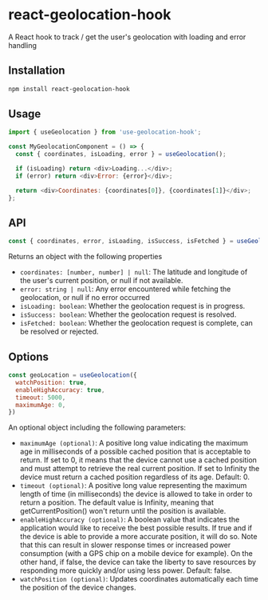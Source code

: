 # react-geolocation-hook

A React hook to track / get the user's geolocation with loading and error handling

## Installation

```bash
npm install react-geolocation-hook
```

## Usage

```js
import { useGeolocation } from 'use-geolocation-hook';

const MyGeolocationComponent = () => {
  const { coordinates, isLoading, error } = useGeolocation();

  if (isLoading) return <div>Loading...</div>;
  if (error) return <div>Error: {error}</div>;

  return <div>Coordinates: {coordinates[0]}, {coordinates[1]}</div>;
};
```

## API
```js
const { coordinates, error, isLoading, isSuccess, isFetched } = useGeolocation();
```
Returns an object with the following properties
- ```coordinates: [number, number] | null```: The latitude and longitude of the user's current position, or null if not available.
- ```error: string | null```: Any error encountered while fetching the geolocation, or null if no error occurred
- ```isLoading: boolean```: Whether the geolocation request is in progress.
- ```isSuccess: boolean```: Whether the geolocation request is resolved.
- ```isFetched: boolean```: Whether the geolocation request is complete, can be resolved or rejected.

## Options
```js
const geoLocation = useGeolocation({
  watchPosition: true,
  enableHighAccuracy: true,
  timeout: 5000,
  maximumAge: 0,
})
```
An optional object including the following parameters:
- ```maximumAge (optional)```: A positive long value indicating the maximum age in milliseconds of a possible cached position that is acceptable to return. If set to 0, it means that the device cannot use a cached position and must attempt to retrieve the real current position. If set to Infinity the device must return a cached position regardless of its age. Default: 0.
- ```timeout (optional)```: A positive long value representing the maximum length of time (in milliseconds) the device is allowed to take in order to return a position. The default value is Infinity, meaning that getCurrentPosition() won't return until the position is available.
- ```enableHighAccuracy (optional)```: A boolean value that indicates the application would like to receive the best possible results. If true and if the device is able to provide a more accurate position, it will do so. Note that this can result in slower response times or increased power consumption (with a GPS chip on a mobile device for example). On the other hand, if false, the device can take the liberty to save resources by responding more quickly and/or using less power. Default: false.
- ```watchPosition (optional)```: Updates coordinates automatically each time the position of the device changes.